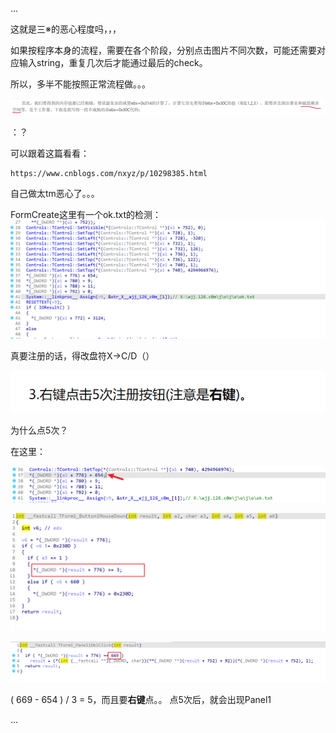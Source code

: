 ...

这就是三※的恶心程度吗，，，

如果按程序本身的流程，需要在各个阶段，分别点击图片不同次数，可能还需要对应输入string，重复几次后才能通过最后的check。



所以，多半不能按照正常流程做。。。

![image-20241115155342405](./wp/images/image-20241115155342405.png)

：？



可以跟着这篇看看：

```
https://www.cnblogs.com/nxyz/p/10298385.html
```

自己做太tm恶心了。。。





FormCreate这里有一个ok.txt的检测：![image-20241115160437194](./wp/images/image-20241115160437194.png)



真要注册的话，得改盘符X->C/D（）

![image-20241115160549383](./wp/images/image-20241115160549383.png)

为什么点5次？

在这里：

![image-20241115160612764](./wp/images/image-20241115160612764.png)

![image-20241115160625246](./wp/images/image-20241115160625246.png)

![image-20241115160634171](./wp/images/image-20241115160634171.png)



( 669 - 654 ) / 3 = 5，而且要**右键**点。。 点5次后，就会出现Panel1



...